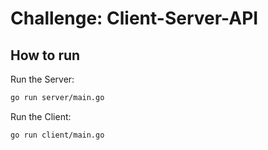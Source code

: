 # Challenge: Client-Server-API

## How to run
Run the Server:
```bash
go run server/main.go
```
Run the Client:
```bash
go run client/main.go
```